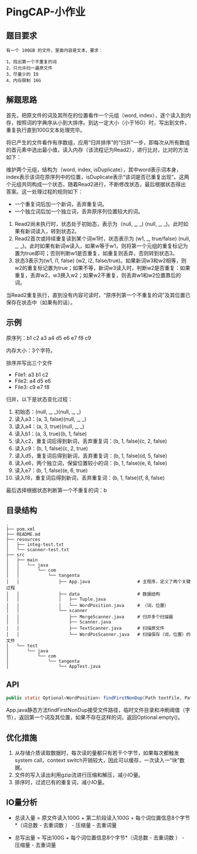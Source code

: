 # PingCAP-小作业
## 题目要求

```text
有一个 100GB 的文件，里面内容是文本，要求：

1、找出第一个不重复的词
2、只允许扫一遍原文件
3、尽量少的 IO
4、内存限制 16G
```

## 解题思路

首先，把原文件的词及其所在的位置看作一个元组（word, index），逐个读入到内存，按照词的字典序从小到大排序。到达一定大小（小于16G）时，写出到文件，重复执行直到100G文本处理完毕。

将已产生的文件看作有序数组，应用“归并排序”的“归并”一步，即每次从所有数组的首元素中选出最小值，读入内存（该流程记为Read2），进行比对，比对的方法如下：

维护两个元组，结构为（word, index, isDuplicate），其中word表示词本身，index表示该词在原序列中的位置，isDuplicate表示“该词是否已重复出现”。这两个元组共同构成一个状态，随着Read2进行，不断修改状态，最后根据状态得出答案。这一处理过程的规则如下：

- 一个重复词后加一个新词，丢弃重复词。
- 一个独立词后加一个独立词，丢弃原序列位置较大的词。

1. Read2尚未执行时，状态处于初始态，表示为（null, _, _) (null, _, _)。此时如果有新词读入，转到状态2。
2. Read2首次或持续重复读到某个词w1时，状态表示为 (w1, _, true/false) (null, _, _)。此时如果有新词w读入，如果w等于w1，则将第一个元组的重复标记为置为true即可；否则判断w1是否重复，如重复则丢弃，否则转到状态3。
3. 状态3表示为(w1, i1, false) (w2, i2, false/true)。如果新词w3和w2相等，则w2的重复标记置为true；如果不等，新词w3读入时，判断w2是否重复：如果重复，丢弃w2，w3换入w2；如果w2不重复，则丢弃w1和w2位置靠后的词。

当Read2重复执行，直到没有内容可读时，“原序列第一个不重复的词”及其位置已保存在状态中（如果有的话）。

## 示例

原序列：b1 c2 a3 a4 d5 e6 e7 f8 c9

内存大小：3个字符。

排序并写出三个文件

- File1: a3 b1 c2
- File2: a4 d5 e6
- File3: c9 e7 f8

归并，以下是状态变化过程：

1. 初始态：(null, _, _)(null, _, _) 
2. 读入a3：(a, 3, false)(null, _, _)
3. 读入a4：(a, 3, true)(null, _, _)
4. 读入b1：(a, 3, true)(b, 1, false)
5. 读入c2，重复词后得到新词，丢弃重复词：(b, 1, false)(c, 2, false)
6. 读入c9：(b, 1, false)(c, 2, true)
7. 读入d5，重复词后得到新词，丢弃重复词：(b, 1, false)(d, 5, false)
8. 读入e6，两个独立词，保留位置较小的词：(b, 1, false)(e, 6, false)
9. 读入e7：(b, 1, false)(e, 6, true)
10. 读入f8，重复词后得到新词，丢弃重复词：(b, 1, false)(f, 8, false)

最后选择根据状态判断第一个不重复的词：b

## 目录结构

```
.
├── pom.xml
├── README.md
├── resources
│   ├── integ-test.txt
│   └── scanner-test.txt
├── src
│   ├── main
│   │   └── java
│   │       └── com
│   │           └── tangenta
│   │               ├── App.java				  # 主程序，定义了两个关键过程
│   │               ├── data					  # 数据结构
│   │               │   ├── Tuple.java
│   │               │   └── WordPosition.java	  # （词，位置）
│   │               └── scanner
│   │                   ├── MergeScanner.java     # 归并多个扫描器
│   │                   ├── Scanner.java
│   │                   ├── TextScanner.java      # 扫描原文件
│   │                   └── WordPosScanner.java   # 扫描保存（词，位置）的文件
│   └── test
│       └── java
│           └── com
│               └── tangenta
│                   └── AppTest.java
```

## API

```java
public static Optional<WordPosition> findFirstNonDup(Path textFile, Path tempDir, long flushLimitSizeInBytes)
```

App.java静态方法findFirstNonDup接受文件路径，临时文件目录和冲刷阈值（字节），返回第一个词及其位置，如果不存在这样的词，返回Optional.empty()。

## 优化措施

1. 从存储介质读取数据时，每次读的量都只有若干个字节，如果每次都触发system call，context switch开销较大，因此可以缓存，一次读入一“块”数据。
2. 文件的写入读出利用gzip流进行压缩和解压，减小IO量。
3. 排序时，过滤已有的重复词，减小IO量。

## IO量分析

- 总读入量 = 原文件读入100G + 第二阶段读入100G + 每个词位置信息8个字节*（词总数 - 去重词数 ） - 压缩量 - 去重词量

- 总写出量 = 写出100G + 每个词位置信息8个字节*（词总数 - 去重词数 ） - 压缩量 - 去重词量